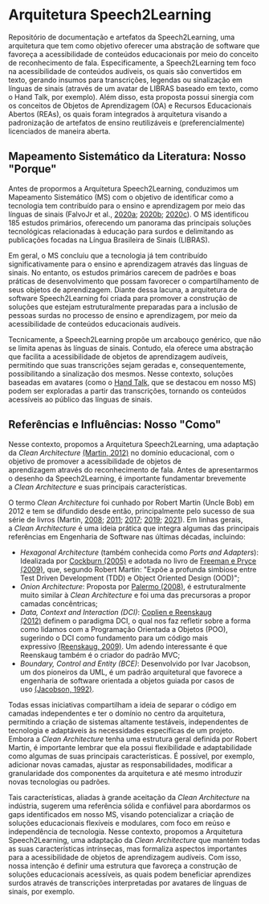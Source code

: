 # Arquitetura Speech2Learning

Repositório de documentação e artefatos da Speech2Learning, uma arquitetura que tem como objetivo oferecer uma abstração de software que favoreça a acessibilidade de conteúdos educacionais por meio do conceito de reconhecimento de fala. Especificamente, a Speech2Learning tem foco na acessibilidade de conteúdos audíveis, os quais são convertidos em texto, gerando insumos para transcrições, legendas ou sinalização em línguas de sinais (através de um avatar de LIBRAS baseado em texto, como o Hand Talk, por exemplo). Além disso, esta proposta possui sinergia com os conceitos de Objetos de Aprendizagem (OA) e Recursos Educacionais Abertos (REAs), os quais foram integrados à arquitetura visando a padronização de artefatos de ensino reutilizáveis e (preferencialmente) licenciados de maneira aberta.

## Mapeamento Sistemático da Literatura: Nosso "Porque"

Antes de propormos a Arquitetura Speech2Learning, conduzimos um Mapeamento Sistemático (MS) com o objetivo de identificar como a tecnologia tem contribuído para o ensino e aprendizagem por meio das línguas de sinais (FalvoJr et al., [2020a](https://doi.org/10.5753/cbie.sbie.2020.812); [2020b](https://doi.org/10.1109/FIE44824.2020.9274169); [2020c](https://doi.org/10.22456/1679-1916.110217)). O MS identificou 185 estudos primários, oferecendo um panorama das principais soluções tecnológicas relacionadas à educação para surdos e delimitando as publicações focadas na Língua Brasileira de Sinais (LIBRAS).

Em geral, o MS concluiu que a tecnologia já tem contribuído significativamente para o ensino e aprendizagem através das línguas de sinais. No entanto, os estudos primários carecem de padrões e boas práticas de desenvolvimento que possam favorecer o compartilhamento de seus objetos de aprendizagem. Diante dessa lacuna, a arquitetura de software Speech2Learning foi criada para promover a construção de soluções que estejam estruturalmente preparadas para a inclusão de pessoas surdas no processo de ensino e aprendizagem, por meio da acessibilidade de conteúdos educacionais audíveis.

Tecnicamente, a Speech2Learning propõe um arcabouço genérico, que não se limita apenas às línguas de sinais. Contudo, ela oferece uma abstração que facilita a acessibilidade de objetos de aprendizagem audíveis, permitindo que suas transcrições sejam geradas e, consequentemente, possibilitando a sinalização dos mesmos. Nesse contexto, soluções baseadas em avatares (como o [Hand Talk](https://www.handtalk.me/), que se destacou em nosso MS) podem ser exploradas a partir das transcrições, tornando os conteúdos acessíveis ao público das línguas de sinais.

## Referências e Influências: Nosso "Como"

Nesse contexto, propomos a Arquitetura Speech2Learning, uma adaptação da *Clean Architecture* [(Martin, 2012)](https://blog.cleancoder.com/uncle-bob/2012/08/13/the-clean-architecture.html) no domínio educacional, com o objetivo de promover a acessibilidade de objetos de aprendizagem através do reconhecimento de fala. Antes de apresentarmos o desenho da Speech2Learning, é importante fundamentar brevemente a *Clean Architecture* e suas principais características.

O termo *Clean Architecture* foi cunhado por Robert Martin (Uncle Bob) em 2012 e tem se difundido desde então, principalmente pelo sucesso de sua série de livros (Martin, [2008](https://www.amazon.com/gp/product/0132350882); [2011](https://www.amazon.com/gp/product/0137081073); [2017](https://www.amazon.com/gp/product/0134494164); [2019](https://www.amazon.com/gp/product/0135781868); [2021](https://www.amazon.com/gp/product/013691571X)). Em linhas gerais, a *Clean Architecture* é uma ideia prática que integra algumas das principais referências em Engenharia de Software nas últimas décadas, incluindo:  

-   *Hexagonal Architecture* (também conhecida como *Ports and Adapters*): Idealizada por [Cockburn (2005)](https://alistair.cockburn.us/hexagonal-architecture) e adotada no livro de [Freeman e Pryce (2009)](https://www.amazon.com.br/Growing-Object-Oriented-Software-Guided-Tests/dp/0321503627), que, segundo Robert Martin: "Expõe a profunda simbiose entre Test Driven Development (TDD) e Object Oriented Design (OOD)";
-   *Onion Architecture*: Proposta por [Palermo (2008)](https://jeffreypalermo.com/2008/07/the-onion-architecture-part-1), é estruturalmente muito similar à *Clean Architecture* e foi uma das precursoras a propor camadas concêntricas;
-   *Data, Context and Interaction (DCI)*: [Coplien e Reenskaug (2012)](https://www.amazon.com/Agile-Software-Architecture-Paradigm-Orientation-ebook/dp/B019ZTY6EM) definem o paradigma DCI, o qual nos faz refletir sobre a forma como lidamos com a Programação Orientada a Objetos (POO), sugerindo o DCI como fundamento para um código mais expressivo [(Reenskaug, 2009)](https://dci.github.io/documents/commonsense.pdf). Um adendo interessante é que Reenskaug também é o criador do padrão MVC;
-   *Boundary, Control and Entity (BCE)*: Desenvolvido por Ivar Jacobson, um dos pioneiros da UML, é um padrão arquitetural que favorece a engenharia de software orientada a objetos guiada por casos de uso [(Jacobson, 1992)](https://www.amazon.com/Object-Oriented-Software-Engineering-Approach/dp/0201544350).

Todas essas iniciativas compartilham a ideia de separar o código em camadas independentes e ter o domínio no centro da arquitetura, permitindo a criação de sistemas altamente testáveis, independentes de tecnologia e adaptáveis às necessidades específicas de um projeto. Embora a *Clean Architecture* tenha uma estrutura geral definida por Robert Martin, é importante lembrar que ela possui flexibilidade e adaptabilidade como algumas de suas principais características. É possível, por exemplo, adicionar novas camadas, ajustar as responsabilidades, modificar a granularidade dos componentes da arquitetura e até mesmo introduzir novas tecnologias ou padrões. 

Tais características, aliadas à grande aceitação da *Clean Architecture* na indústria, sugerem uma referência sólida e confiável para abordarmos os gaps identificados em nosso MS, visando potencializar a criação de soluções educacionais flexíveis e modulares, com foco em reúso e independência de tecnologia. Nesse contexto, propomos a Arquitetura Speech2Learning, uma adaptação da *Clean Architecture* que mantém todas as suas características intrínsecas, mas formaliza aspectos importantes para a acessibilidade de objetos de aprendizagem audíveis. Com isso, nossa intenção é definir uma estrutura que favoreça a construção de soluções educacionais acessíveis, as quais podem beneficiar aprendizes surdos através de transcrições interpretadas por avatares de línguas de sinais, por exemplo.
